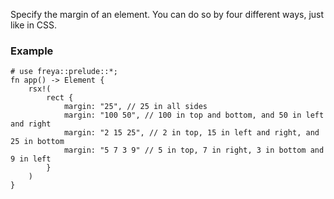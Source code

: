 Specify the margin of an element. You can do so by four different ways, just
like in CSS.

### Example

```rust, no_run
# use freya::prelude::*;
fn app() -> Element {
    rsx!(
        rect {
            margin: "25", // 25 in all sides
            margin: "100 50", // 100 in top and bottom, and 50 in left and right
            margin: "2 15 25", // 2 in top, 15 in left and right, and 25 in bottom
            margin: "5 7 3 9" // 5 in top, 7 in right, 3 in bottom and 9 in left
        }
    )
}
```
